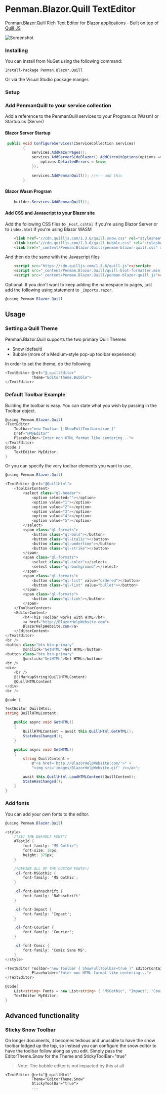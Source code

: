 # Penman.Blazor.Quill TextEditor
Penman.Blazor.Quill Rich Text Editor for Blazor applications - Built on top of [Quill JS](https://quilljs.com/ "Quill JS.com")

![Screenshot](https://raw.githubusercontent.com/domingoladron/Penman.Blazor.Quill/main/Screenshot.png)


### Installing

You can install from NuGet using the following command:

`Install-Package Penman.Blazor.Quill`

Or via the Visual Studio package manger.

### Setup


### Add PenmanQuill to your service collection
Add a reference to the PenmanQuill services to your Program.cs (Wasm) or Startup.cs (Server)

#### **Blazor Server Startup**
```cs
 public void ConfigureServices(IServiceCollection services)
        {
            services.AddRazorPages();
            services.AddServerSideBlazor().AddCircuitOptions(options => { 
                options.DetailedErrors = true; 
            });
            
            services.AddPenmanQuill(); //<-- add this
        }
```

#### **Blazor Wasm Program**

```cs
    builder.Services.AddPenmanQuill();
```


#### Add CSS and Javascript to your Blazor site
Add the following CSS files to `_Host.cshtml` if you're using Blazor Server or to `index.html` if you're using Blazor WASM

```html
    <link href="//cdn.quilljs.com/1.3.6/quill.snow.css" rel="stylesheet" />
    <link href="//cdn.quilljs.com/1.3.6/quill.bubble.css" rel="stylesheet" />
    <link href="_content/Penman.Blazor.Quill/penman-blazor-quill.css" rel="stylesheet" />
```
And then do the same with the Javascript files

```html
    <script src="https://cdn.quilljs.com/1.3.6/quill.js"></script>
    <script src="_content/Penman.Blazor.Quill/quill-blot-formatter.min.js"></script>
    <script src="_content/Penman.Blazor.Quill/penman-blazor-quill.js"></script>
```

Optional:  If you don't want to keep adding the namespace to pages, just add the following using statement to `_Imports.razor`.

```cs
@using Penman.Blazor.Quill
```



## Usage


### Setting a Quill Theme

Penman.Blazor.Quill supports the two primary Quill Themes

* Snow (default)
* Bubble (more of a Medium-style pop-up toolbar experience)

In order to set the theme, do the following

```cs
<TextEditor @ref="@_quillEditor" 
            Theme="EditorTheme.Bubble">
</TextEditor>
```

### Default Toolbar Example
Building the toolbar is easy.  You can state what you wish by passing in the Toolbar object.

```cs
@using Penman.Blazor.Quill
<TextEditor 
    Toolbar="new Toolbar { ShowFullToolbar=true }"
    @ref="@MyEditor"
    Placeholder="Enter non HTML format like centering...">
</TextEditor>
@code { 
	TextEditor MyEditor;
}

```

Or you can specify the very toolbar elements you want to use.

```cs
@using Penman.Blazor.Quill

<TextEditor @ref="@QuillHtml">
    <ToolbarContent>
        <select class="ql-header">
            <option selected=""></option>
            <option value="1"></option>
            <option value="2"></option>
            <option value="3"></option>
            <option value="4"></option>
            <option value="5"></option>
        </select>
        <span class="ql-formats">
            <button class="ql-bold"></button>
            <button class="ql-italic"></button>
            <button class="ql-underline"></button>
            <button class="ql-strike"></button>
        </span>
        <span class="ql-formats">
            <select class="ql-color"></select>
            <select class="ql-background"></select>
        </span>
        <span class="ql-formats">
            <button class="ql-list" value="ordered"></button>
            <button class="ql-list" value="bullet"></button>
        </span>
        <span class="ql-formats">
            <button class="ql-link"></button>
        </span>
    </ToolbarContent>
    <EditorContent>
        <h4>This Toolbar works with HTML</h4>
        <a href="http://BlazorHelpWebsite.com">
        BlazorHelpWebsite.com</a>
    </EditorContent>
</TextEditor>
<br />
<button class="btn btn-primary" 
        @onclick="GetHTML">Get HTML</button>
<button class="btn btn-primary"
        @onclick="SetHTML">Set HTML</button>
<br />
<div>
    <br />
    @((MarkupString)QuillHTMLContent)
    @QuillHTMLContent
</div>
<br />

@code {

TextEditor QuillHtml;
string QuillHTMLContent;

    public async void GetHTML()
    {
        QuillHTMLContent = await this.QuillHtml.GetHTML();
        StateHasChanged();
    }

    public async void SetHTML()
    {
        string QuillContent =
            @"<a href='http://BlazorHelpWebsite.com/'>" +
            "<img src='images/BlazorHelpWebsite.gif' /></a>";

        await this.QuillHtml.LoadHTMLContent(QuillContent);
        StateHasChanged();
    }
}
```

### Add fonts
You can add your own fonts to the editor.

```cs
@using Penman.Blazor.Quill

<style>
    /*SET THE DEFAULT FONT*/
    #TestId {
        font-family: "MS Gothic";
        font-size: 18px;
        height: 375px;
    }

    /*DEFINE ALL OF THE CUSTOM FONTS*/
    .ql-font-MSGothic {
        font-family: 'MS Gothic';
    }

    .ql-font-Bahnschrift {
        font-family: 'Bahnschrift'
    }

    .ql-font-Impact {
        font-family: 'Impact';
    }

    .ql-font-Courier {
        font-family: 'Courier';
    }

    .ql-font-Comic {
        font-family: 'Comic Sans MS';
    }
</style>

<TextEditor Toolbar="new Toolbar { ShowFullToolbar=true }" EditorContainerId="TestId" @ref="@MyEditor" Fonts="Fonts"
            Placeholder="Enter non HTML format like centering...">
</TextEditor>

@code{
    List<string> Fonts = new List<string> { "MSGothic", "Impact", "Courier", "Comic", "Bahnschrift" }; //be sure to set the default font as the first in the list
    TextEditor MyEditor;
}

```
## Advanced functionality

### Sticky Snow Toolbar

On longer documents, it becomes tedious and unusable to have the snow toolbar lodged up the top, so instead you can configure the snow editor to have the toolbar follow along as you edit.  Simply pass the EditorTheme.Snow for the Theme and StickyToolBar="true"
> Note: The bubble editor is not impacted by this at all

```
<TextEditor @ref="@_quillHtml" 
            Theme="EditorTheme.Snow"
            StickyToolBar="true">
            ...

```
